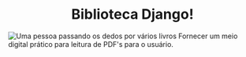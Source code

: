 <h1 align="center"> Biblioteca Django! </h1>

![Uma pessoa passando os dedos por vários livros](https://gifs.eco.br/wp-content/uploads/2022/10/gifs-de-leitura-6.gif)
Fornecer um meio digital prático para leitura de PDF's para o usuário.
